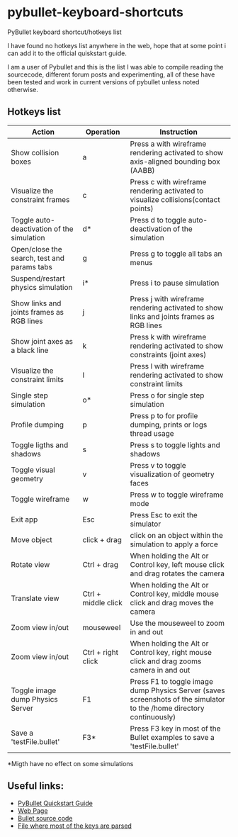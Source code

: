 # pybullet-keyboard-shortcuts
PyBullet keyboard shortcut/hotkeys list

I have found no hotkeys list anywhere in the web, hope that at some point i can add it to the official quiskstart guide.

I am a user of Pybullet and this is the list I was able to compile reading the sourcecode, different forum posts and experimenting, all of these have been tested and work in current versions of pybullet unless noted otherwise. 

 ## Hotkeys list

|Action   |Operation	   |Instruction   |
|---|---|---|
| Show collision boxes                        |  a | Press a with wireframe rendering activated to show axis-aligned bounding box (AABB) |
| Visualize the constraint frames             |  c | Press c with wireframe rendering activated to visualize collisions(contact points) |
| Toggle auto-deactivation of the simulation  |  d* | Press d to toggle auto-deactivation of the simulation |
| Open/close the search, test and params tabs |  g | Press g to toggle all tabs an menus|
| Suspend/restart physics simulation          |  i* | Press i to pause simulation |
| Show links and joints frames as RGB lines   |  j | Press j with wireframe rendering activated to show links and joints frames as RGB lines |
| Show joint axes as a black line             |  k | Press k with wireframe rendering activated to show constraints (joint axes) |
| Visualize the constraint limits             |  l | Press l with wireframe rendering activated to show constraint limits  |
| Single step simulation                      |  o* | Press o for single step simulation |
| Profile dumping                             |  p | Press p to for profile dumping, prints or logs thread usage |
| Toggle ligths and shadows                   |  s | Press s to toggle lights and shadows |
| Toggle visual geometry                      |  v | Press v to toggle visualization of geometry faces |
| Toggle wireframe                            |  w | Press w to toggle wireframe mode |
| Exit app                                    |  Esc | Press Esc to exit the simulator |
| Move object                                 |  click + drag | click on an object within the simulation to apply a force |
| Rotate view                                 |  Ctrl + drag | When holding the Alt or Control key, left mouse click and drag rotates the camera |
| Translate view                              |  Ctrl + middle click | When holding the Alt or Control key, middle mouse click and drag moves the camera |
| Zoom view in/out                            |  mouseweel  |  Use the mouseweel to zoom in and out |
| Zoom view in/out                            |  Ctrl + right click | When holding the Alt or Control key, right mouse click and drag zooms camera in and out |
| Toggle image dump Physics Server            |  F1 | Press F1 to toggle image dump Physics Server (saves screenshots of the simulator to the /home directory continuously) |
| Save a 'testFile.bullet'                    |  F3* | Press F3 key in most of the Bullet examples to save a 'testFile.bullet' |


*Migth have no effect on some simulations

## Useful links:
- [PyBullet Quickstart Guide](https://docs.google.com/document/d/10sXEhzFRSnvFcl3XxNGhnD4N2SedqwdAvK3dsihxVUA/edit#heading=h.2ye70wns7io3)
- [Web Page](https://pybullet.org/wordpress/)
- [Bullet source code](https://github.com/bulletphysics/bullet3)
- [File where most of the keys are parsed](https://github.com/bulletphysics/bullet3/blob/5ae9a15ecac7bc7e71f1ec1b544a55135d7d7e32/examples/ExampleBrowser/OpenGLExampleBrowser.cpp)
